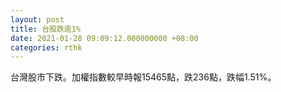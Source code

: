 ```yaml
---
layout: post
title: 台股跌逾1%
date: 2021-01-28 09:09:12.000000000 +08:00
categories: rthk
---
```


台灣股市下跌。加權指數較早時報15465點，跌236點，跌幅1.51%。
